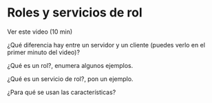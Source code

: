 # Roles y servicios de rol

Ver este video (10 min)

¿Qué diferencia hay entre un servidor y un cliente (puedes verlo en el primer minuto del video)?

¿Qué es un rol?, enumera algunos ejemplos.

¿Qué es un servicio de rol?, pon un ejemplo.

¿Para qué se usan las características?

